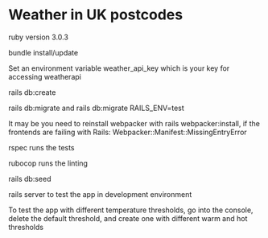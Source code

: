 # Weather in UK postcodes

ruby version 3.0.3

bundle install/update

Set an environment variable weather_api_key which is your key for accessing weatherapi

rails db:create

rails db:migrate and rails db:migrate RAILS_ENV=test

It may be you need to reinstall webpacker with rails webpacker:install, if the frontends are failing with Rails: Webpacker::Manifest::MissingEntryError

rspec runs the tests

rubocop runs the linting

rails db:seed

rails server to test the app in development environment

To test the app with different temperature thresholds, go into the console, delete the default threshold, and create one with different warm and hot thresholds
